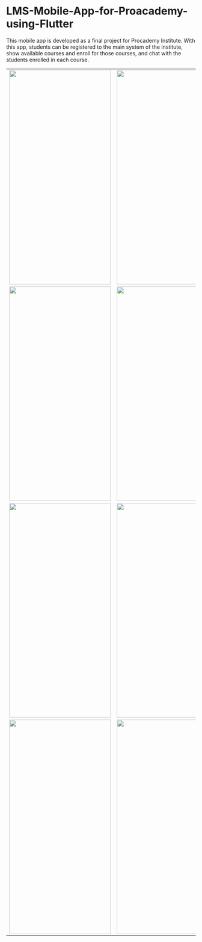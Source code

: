 # LMS-Mobile-App-for-Proacademy-using-Flutter

This mobile app is developed as a final project for Procademy Institute.
With this app, students can be registered to the main system of the institute, show available courses and enroll for those courses, and chat with the students enrolled in each course.


<table border="0">
  <tr>
    <td><img src="https://github.com/AnjanaDeAbrew/LMS-Mobile-App-for-Proacademy-using-Flutter/assets/102325586/1e3ad5aa-fa95-459a-9b09-4e4b4fcff380"  height="570" width="270" ></td>
    <td><img src="https://github.com/AnjanaDeAbrew/LMS-Mobile-App-for-Proacademy-using-Flutter/assets/102325586/3dc108e1-369d-4ef3-a801-b4f30ef62c0d"  height="570" width="270" ></td>
    <td><img src="https://github.com/AnjanaDeAbrew/LMS-Mobile-App-for-Proacademy-using-Flutter/assets/102325586/b1de0dfc-b0a9-42cf-91eb-c8b6dc351ad2" height="570" width="270" ></td>
 
  </tr>
   <tr>
    <td><img src="https://github.com/AnjanaDeAbrew/LMS-Mobile-App-for-Proacademy-using-Flutter/assets/102325586/b60e0135-fe89-4d3f-a42b-34b06d1c360c"height="570" width="270" ></td>
    <td><img src="https://github.com/AnjanaDeAbrew/LMS-Mobile-App-for-Proacademy-using-Flutter/assets/102325586/c94711dd-7f87-41cb-bf64-3b096ec73adc" height="570" width="270" ></td>
    <td><img src="https://github.com/AnjanaDeAbrew/LMS-Mobile-App-for-Proacademy-using-Flutter/assets/102325586/67c5ffbc-6d65-48d8-92ce-a63a33f2299a"  height="570" width="270" ></td>
  </tr>
  <tr>
     <td><img src="https://github.com/AnjanaDeAbrew/LMS-Mobile-App-for-Proacademy-using-Flutter/assets/102325586/c3c07bb3-5de2-4ba2-82d0-5df9be4babe4 "height="570" width="270" ></td>
    <td><img src="https://github.com/AnjanaDeAbrew/LMS-Mobile-App-for-Proacademy-using-Flutter/assets/102325586/5a20891f-65a4-4903-9bf1-3cb29cccffc5" height="570" width="270" ></td>
    <td><img src="https://github.com/AnjanaDeAbrew/LMS-Mobile-App-for-Proacademy-using-Flutter/assets/102325586/183c61a1-18e7-41cd-9a97-bb9d26611cf2"  height="570" width="270" ></td>
  </tr> 
  <tr>
    <td><img src="https://github.com/AnjanaDeAbrew/LMS-Mobile-App-for-Proacademy-using-Flutter/assets/102325586/777e2be1-07c3-426e-8c8c-44acd0066183" height="570" width="270" ></td>
    <td><img src="https://github.com/AnjanaDeAbrew/LMS-Mobile-App-for-Proacademy-using-Flutter/assets/102325586/247f4c22-7c4a-468f-90ec-a62b3925959a"  height="570" width="270" ></td>
  </tr> 

 
 
